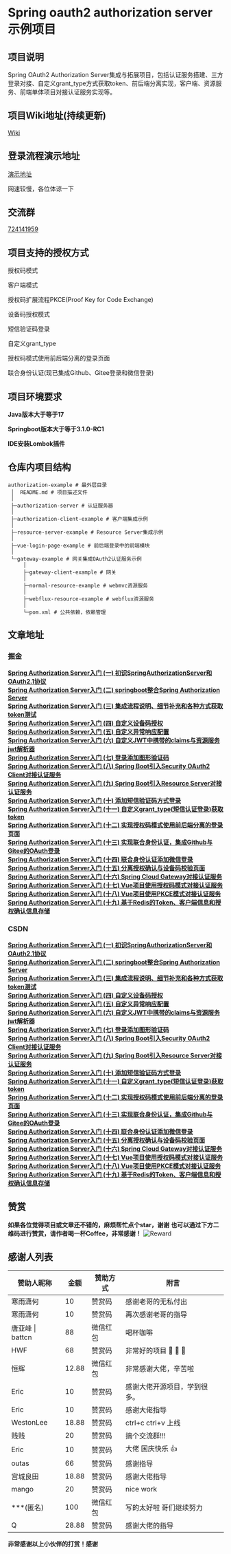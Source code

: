 # Spring oauth2 authorization server示例项目

## 项目说明

Spring OAuth2 Authorization Server集成与拓展项目，包括认证服务搭建、三方登录对接、自定义grant_type方式获取token、前后端分离实现，客户端、资源服务、前端单体项目对接认证服务实现等。

## 项目Wiki地址(持续更新)

[Wiki](https://gitee.com/vains-Sofia/authorization-example/wikis/pages)

## 登录流程演示地址
[演示地址](https://vains-sofia.gitee.io)

网速较慢，各位体谅一下

## 交流群
[724141959](http://qm.qq.com/cgi-bin/qm/qr?_wv=1027&k=TJ6P1zOGofljK4xxnRrmn_3p42V995OD&authKey=h3YWSUIJXL23m34ATDfWlYa61UQRyBRxBpoMnDGoU%2BJKKfcHWGYMZC9bAJ%2FZ69Ax&noverify=0&group_code=724141959)

## 项目支持的授权方式

授权码模式

客户端模式

授权码扩展流程PKCE(Proof Key for Code Exchange)

设备码授权模式

短信验证码登录

自定义grant_type

授权码模式使用前后端分离的登录页面

联合身份认证(现已集成Github、Gitee登录和微信登录)

## 项目环境要求

**Java版本大于等于17**

**Springboot版本大于等于3.1.0-RC1**

**IDE安装Lombok插件**

## 仓库内项目结构

```
authorization-example # 最外层目录
 │  README.md # 项目描述文件
 │  
 ├─authorization-server # 认证服务器
 │  
 ├─authorization-client-example # 客户端集成示例
 │  
 ├─resource-server-example # Resource Server集成示例
 │  
 ├─vue-login-page-example # 前后端登录中的前端模块
 │  
 └─gateway-example # 网关集成OAuth2认证服务示例
     │  
     ├─gateway-client-example # 网关
     │  
     ├─normal-resource-example # webmvc资源服务
     │  
     ├─webflux-resource-example # webflux资源服务
     │  
     └─pom.xml # 公共依赖，依赖管理
```

## 文章地址

### 掘金

**[Spring Authorization Server入门 (一) 初识SpringAuthorizationServer和OAuth2.1协议](https://juejin.cn/post/7239953874950733884)**<br>
**[Spring Authorization Server入门 (二) springboot整合Spring Authorization Server](https://juejin.cn/post/7239953874950815804)**<br>
**[Spring Authorization Server入门 (三) 集成流程说明、细节补充和各种方式获取token测试](https://juejin.cn/post/7241058098974720037)**<br>
**[Spring Authorization Server入门 (四) 自定义设备码授权](https://juejin.cn/post/7241101553712283707)**<br>
**[Spring Authorization Server入门 (五) 自定义异常响应配置](https://juejin.cn/post/7241439405970063416)**<br>
**[Spring Authorization Server入门 (六) 自定义JWT中携带的claims与资源服务jwt解析器](https://juejin.cn/post/7241762957570097213)**<br>
**[Spring Authorization Server入门 (七) 登录添加图形验证码](https://juejin.cn/post/7242476048005709879)**<br>
**[Spring Authorization Server入门 (八) Spring Boot引入Security OAuth2 Client对接认证服务](https://juejin.cn/spost/7243725197911834683)**<br>
**[Spring Authorization Server入门 (九) Spring Boot引入Resource Server对接认证服务](https://juejin.cn/spost/7244043482772029498)**<br>
**[Spring Authorization Server入门 (十) 添加短信验证码方式登录](https://juejin.cn/post/7245538214114492474)**<br>
**[Spring Authorization Server入门 (十一) 自定义grant_type(短信认证登录)获取token](https://juejin.cn/post/7246409673565372475)**<br>
**[Spring Authorization Server入门 (十二) 实现授权码模式使用前后端分离的登录页面](https://juejin.cn/post/7254096495184134181)**<br>
**[Spring Authorization Server入门 (十三) 实现联合身份认证，集成Github与Gitee的OAuth登录](https://juejin.cn/post/7258466145653096504)**<br>
**[Spring Authorization Server入门 (十四) 联合身份认证添加微信登录](https://juejin.cn/post/7261098261142208568)**<br>
**[Spring Authorization Server入门 (十五) 分离授权确认与设备码校验页面](https://juejin.cn/post/7262317630307205176)**<br>
**[Spring Authorization Server入门 (十六) Spring Cloud Gateway对接认证服务](https://juejin.cn/spost/7271496874942890024)**<br>
**[Spring Authorization Server入门 (十七) Vue项目使用授权码模式对接认证服务](https://juejin.cn/post/7279052777888890921)**<br>
**[Spring Authorization Server入门 (十八) Vue项目使用PKCE模式对接认证服务](https://juejin.cn/post/7279265985912225828)**<br>
**[Spring Authorization Server入门 (十九) 基于Redis的Token、客户端信息和授权确认信息存储](https://juejin.cn/post/7294853623849254946)**<br>

### CSDN

**[Spring Authorization Server入门 (一) 初识SpringAuthorizationServer和OAuth2.1协议](https://blog.csdn.net/weixin_43356507/article/details/130991406)**<br>
**[Spring Authorization Server入门 (二) springboot整合Spring Authorization Server](https://blog.csdn.net/weixin_43356507/article/details/131006763)**<br>
**[Spring Authorization Server入门 (三) 集成流程说明、细节补充和各种方式获取token测试](https://blog.csdn.net/weixin_43356507/article/details/131023147)**<br>
**[Spring Authorization Server入门 (四) 自定义设备码授权](https://blog.csdn.net/weixin_43356507/article/details/131050408)**<br>
**[Spring Authorization Server入门 (五) 自定义异常响应配置](https://blog.csdn.net/weixin_43356507/article/details/131063392)**<br>
**[Spring Authorization Server入门 (六) 自定义JWT中携带的claims与资源服务jwt解析器](https://blog.csdn.net/weixin_43356507/article/details/131081862)**<br>
**[Spring Authorization Server入门 (七) 登录添加图形验证码](https://blog.csdn.net/weixin_43356507/article/details/131109818)**<br>
**[Spring Authorization Server入门 (八) Spring Boot引入Security OAuth2 Client对接认证服务](https://blog.csdn.net/weixin_43356507/article/details/131173945)**<br>
**[Spring Authorization Server入门 (九) Spring Boot引入Resource Server对接认证服务](https://blog.csdn.net/weixin_43356507/article/details/131190785)**<br>
**[Spring Authorization Server入门 (十) 添加短信验证码方式登录](https://blog.csdn.net/weixin_43356507/article/details/131262461)**<br>
**[Spring Authorization Server入门 (十一) 自定义grant_type(短信认证登录)获取token](https://blog.csdn.net/weixin_43356507/article/details/131297456)**<br>
**[Spring Authorization Server入门 (十二) 实现授权码模式使用前后端分离的登录页面](https://blog.csdn.net/weixin_43356507/article/details/131650660)**<br>
**[Spring Authorization Server入门 (十三) 实现联合身份认证，集成Github与Gitee的OAuth登录](https://blog.csdn.net/weixin_43356507/article/details/131872353)**<br>
**[Spring Authorization Server入门 (十四) 联合身份认证添加微信登录](https://blog.csdn.net/weixin_43356507/article/details/131998050)**<br>
**[Spring Authorization Server入门 (十五) 分离授权确认与设备码校验页面](https://blog.csdn.net/weixin_43356507/article/details/132052355)**<br>
**[Spring Authorization Server入门 (十六) Spring Cloud Gateway对接认证服务](https://blog.csdn.net/weixin_43356507/article/details/132517747)**<br>
**[Spring Authorization Server入门 (十七) Vue项目使用授权码模式对接认证服务](https://blog.csdn.net/weixin_43356507/article/details/132949746)**<br>
**[Spring Authorization Server入门 (十八) Vue项目使用PKCE模式对接认证服务](https://blog.csdn.net/weixin_43356507/article/details/132949801)**<br>
**[Spring Authorization Server入门 (十九) 基于Redis的Token、客户端信息和授权确认信息存储](https://blog.csdn.net/weixin_43356507/article/details/134098583)**<br>

## 赞赏

**如果各位觉得项目或文章还不错的，麻烦帮忙点个star，谢谢**
**也可以通过下方二维码进行赞赏，请作者喝一杯Coffee，非常感谢！**
![Reward](images/Reward.jpg)



## 感谢人列表

| 赞助人昵称 | 金额 | 赞助方式 | 附言               |
| ---------- | ---- | -------- | ------------------ |
| 寒雨潇何   | 10   | 赞赏码   | 感谢老哥的无私付出 |
| 寒雨潇何   | 10   | 赞赏码   | 再次感谢老哥的指导 |
| 唐亚峰 &#124; battcn   | 88   | 微信红包   | 喝杯咖啡 |
| HWF   | 68   | 赞赏码   | 非常好的项目 :clap: :clap: :clap: |
| 恒辉   | 12.88   | 微信红包   | 非常感谢大佬，辛苦啦 |
| Eric   | 10   | 赞赏码   | 感谢大佬开源项目，学到很多。 |
| Eric   | 10   | 赞赏码   | 感谢大佬指导 |
| WestonLee   | 18.88   | 赞赏码   | ctrl+c ctrl+v 上线 |
| 贱贱   | 20   | 赞赏码   | 搞个交流群!!! |
| Eric   | 10   | 赞赏码   | 大佬 国庆快乐 :+1:  |
| outas   | 66   | 赞赏码  | 感谢指导 |
| 宫城良田   | 18.88   | 赞赏码  | 感谢大佬指导 |
| mango   | 20   | 赞赏码  | nice work |
| \*\*\*(匿名)  | 100   | 微信红包  | 写的太好啦 哥们继续努力 |
| Q  | 28.88   | 赞赏码  | 感谢大佬的指导 |


**非常感谢以上小伙伴的打赏！感谢**

